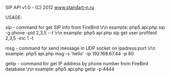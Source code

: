 
SIP API v1.0 - (C) 2012 www.standart-n.ru

USAGE:


sip - command for get SIP info from FireBird
\r\n example: php5 api.php sip -g phone -pid 2,3,5 --t
\r\n example: php5 api.php sip get user profileid 2,3,5 -inc 1 -t



msg - command for send message in UDP socket on ipadress:port
\r\n example: php5 api.php msg -s 'hello' -ip 192.168.67.44 -p 80



getip - command for get IP address by phone number from FireBird database
\r\n example: php5 api.php getip -p 4444
